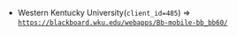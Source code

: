  - Western Kentucky University(`client_id=485`) => [`https://blackboard.wku.edu/webapps/Bb-mobile-bb_bb60/`](https://blackboard.wku.edu/webapps/Bb-mobile-bb_bb60/)
